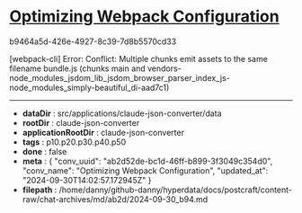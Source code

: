 # [Optimizing Webpack Configuration](https://claude.ai/chat/ab2d52de-bc1d-46ff-b899-3f3049c354d0)

b9464a5d-426e-4927-8c39-7d8b5570cd33

[webpack-cli] Error: Conflict: Multiple chunks emit assets to the same filename bundle.js (chunks main and vendors-node_modules_jsdom_lib_jsdom_browser_parser_index_js-node_modules_simply-beautiful_di-aad7c1)

---

* **dataDir** : src/applications/claude-json-converter/data
* **rootDir** : claude-json-converter
* **applicationRootDir** : claude-json-converter
* **tags** : p10.p20.p30.p40.p50
* **done** : false
* **meta** : {
  "conv_uuid": "ab2d52de-bc1d-46ff-b899-3f3049c354d0",
  "conv_name": "Optimizing Webpack Configuration",
  "updated_at": "2024-09-30T14:02:57.172945Z"
}
* **filepath** : /home/danny/github-danny/hyperdata/docs/postcraft/content-raw/chat-archives/md/ab2d/2024-09-30_b94.md